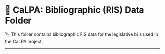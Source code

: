 # :open_file_folder: CaLPA: Bibliographic (RIS) Data Folder

:label: This folder contains bibliographic RIS data for the legislative bills used in the CaLPA project.

----
